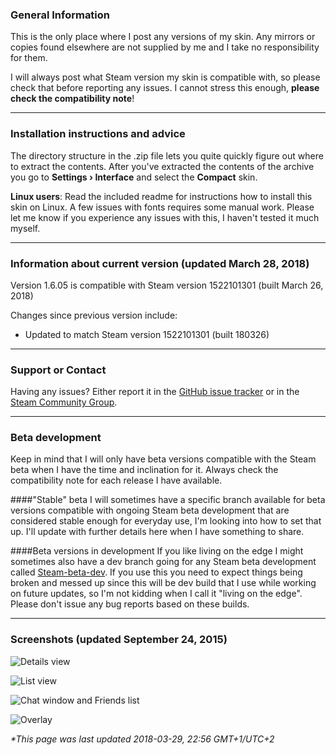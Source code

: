 ### General Information
This is the only place where I post any versions of my skin. Any mirrors or copies found elsewhere are not supplied by me and I take no responsibility for them.

I will always post what Steam version my skin is compatible with, so please check that before reporting any issues. I cannot stress this enough, **please check the compatibility note**!

***

### Installation instructions and advice
The directory structure in the .zip file lets you quite quickly figure out where to extract the contents. After you've extracted the contents of the archive you go to **Settings › Interface** and select the **Compact** skin.

**Linux users**: Read the included readme for instructions how to install this skin on Linux. 
A few issues with fonts requires some manual work. Please let me know if you experience any issues with this, I haven't tested it much myself.

***

### Information about current version (updated March 28, 2018)
Version 1.6.05 is compatible with Steam version 1522101301  (built March 26, 2018)

Changes since previous version include:<br>
* Updated to match Steam version 1522101301 (built 180326)<br>

***

### Support or Contact
Having any issues? Either report it in the [GitHub issue tracker](https://github.com/badanka/Compact/issues) or in the [Steam Community Group](https://steamcommunity.com/groups/SteamCompact).

***

### Beta development
Keep in mind that I will only have beta versions compatible with the Steam beta when I have the time and inclination for it. Always check the compatibility note for each release I have available. 

####"Stable" beta
I will sometimes have a specific branch available for beta versions compatible with ongoing Steam beta development that are considered stable enough for everyday use, I'm looking into how to set that up. I'll update with further details here when I have something to share.

####Beta versions in development
If you like living on the edge I might sometimes also have a dev branch going for any Steam beta development called [Steam-beta-dev](https://github.com/badanka/Compact/tree/Steam-beta-dev). If you use this you need to expect things being broken and messed up since this will be dev build that I use while working on future updates, so I'm not kidding when I call it "living on the edge". Please don't issue any bug reports based on these builds.

***

### Screenshots (updated September 24, 2015)
![Details view](http://i.imgur.com/yftqsMA.png)

![List view](http://i.imgur.com/wLCgu9J.png)

![Chat window and Friends list](http://i.imgur.com/NZ8S1HP.png)

![Overlay](http://i.imgur.com/vqrnNmr.png)


_*This page was last updated 2018-03-29, 22:56 GMT+1/UTC+2_
